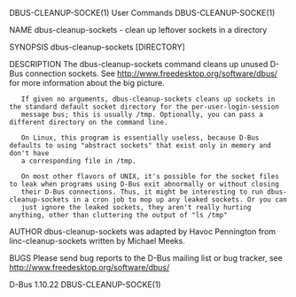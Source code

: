 DBUS-CLEANUP-SOCKE(1)                                              User Commands                                             DBUS-CLEANUP-SOCKE(1)

NAME
       dbus-cleanup-sockets - clean up leftover sockets in a directory

SYNOPSIS
       dbus-cleanup-sockets [DIRECTORY]

DESCRIPTION
       The dbus-cleanup-sockets command cleans up unused D-Bus connection sockets. See http://www.freedesktop.org/software/dbus/ for more
       information about the big picture.

       If given no arguments, dbus-cleanup-sockets cleans up sockets in the standard default socket directory for the per-user-login-session
       message bus; this is usually /tmp. Optionally, you can pass a different directory on the command line.

       On Linux, this program is essentially useless, because D-Bus defaults to using "abstract sockets" that exist only in memory and don't have
       a corresponding file in /tmp.

       On most other flavors of UNIX, it's possible for the socket files to leak when programs using D-Bus exit abnormally or without closing
       their D-Bus connections. Thus, it might be interesting to run dbus-cleanup-sockets in a cron job to mop up any leaked sockets. Or you can
       just ignore the leaked sockets, they aren't really hurting anything, other than cluttering the output of "ls /tmp"

AUTHOR
       dbus-cleanup-sockets was adapted by Havoc Pennington from linc-cleanup-sockets written by Michael Meeks.

BUGS
       Please send bug reports to the D-Bus mailing list or bug tracker, see http://www.freedesktop.org/software/dbus/

D-Bus 1.10.22                                                                                                                DBUS-CLEANUP-SOCKE(1)
